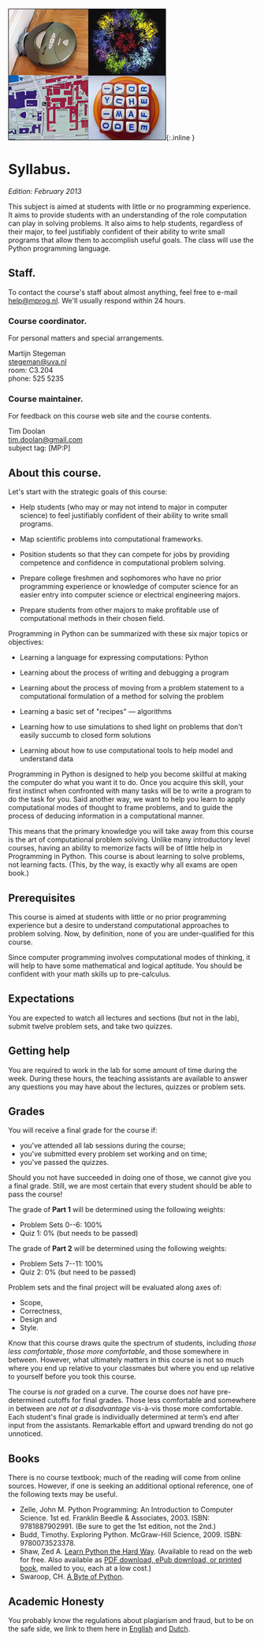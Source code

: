 ![Roomba photograph courtesy of Stephanie Booth on Flickr; virus image courtesy of the CDC; Boggle photograph courtesy of Angelina on Flickr; MIT campus map image courtesy of RahulG on Flickr.](mit600.jpg){:.inline }

# Syllabus.

*Edition: February 2013*

This subject is aimed at students with little or no programming experience. It
aims to provide students with an understanding of the role computation can
play in solving problems. It also aims to help students, regardless of their
major, to feel justifiably confident of their ability to write small programs
that allow them to accomplish useful goals. The class will use the Python
programming language.

## Staff.

To contact the course's staff about almost anything, feel free to e-mail
<help@mprog.nl>. We'll usually respond within 24 hours.

### Course coordinator.

For personal matters and special arrangements.

Martijn Stegeman  
<stegeman@uva.nl>  
room: C3.204  
phone: 525 5235

### Course maintainer.

For feedback on this course web site and the course contents.

Tim Doolan  
<tim.doolan@gmail.com>  
subject tag: [MP:P]

## About this course.

Let's start with the strategic goals of this course:

- Help students (who may or may not intend to major in computer science) to
  feel justifiably confident of their ability to write small programs.

- Map scientific problems into computational frameworks.

- Position students so that they can compete for jobs by providing competence
  and confidence in computational problem solving.

- Prepare college freshmen and sophomores who have no prior programming
  experience or knowledge of computer science for an easier entry into
  computer science or electrical engineering majors.

- Prepare students from other majors to make profitable use of computational
  methods in their chosen field.

Programming in Python can be summarized with these six major topics or objectives:

- Learning a language for expressing computations: Python

- Learning about the process of writing and debugging a program

- Learning about the process of moving from a problem statement to a
  computational formulation of a method for solving the problem

- Learning a basic set of "recipes" — algorithms

- Learning how to use simulations to shed light on problems that don't easily
  succumb to closed form solutions

- Learning about how to use computational tools to help model and understand
  data

Programming in Python is designed to help you become skillful at making the
computer do what you want it to do. Once you acquire this skill, your first
instinct when confronted with many tasks will be to write a program to do the
task for you. Said another way, we want to help you learn to apply
computational modes of thought to frame problems, and to guide the process of
deducing information in a computational manner.

This means that the primary knowledge you will take away from this course is
the art of computational problem solving. Unlike many introductory level
courses, having an ability to memorize facts will be of little help in
Programming in Python. This course is about learning to solve problems, not
learning facts. (This, by the way, is exactly why all exams are open book.)

## Prerequisites

This course is aimed at students with little or no prior programming
experience but a desire to understand computational approaches to problem
solving. Now, by definition, none of you are under-qualified for this course.

Since computer programming involves computational modes of thinking, it will
help to have some mathematical and logical aptitude. You should be confident
with your math skills up to pre-calculus.

## Expectations

You are expected to watch all lectures and sections (but not in the lab),
submit twelve problem sets, and take two quizzes.

## Getting help

You are required to work in the lab for some amount of time during the week.
During these hours, the teaching assistants are available to answer any
questions you may have about the lectures, quizzes or problem sets.

## Grades

You will receive a final grade for the course if:

* you've attended all lab sessions during the course;
* you've submitted every problem set working and on time;
* you've passed the quizzes.

Should you not have succeeded in doing one of those, we cannot give you a
final grade. Still, we are most certain that every student should be able to
pass the course!

The grade of **Part 1** will be determined using the following weights:

* Problem Sets 0--6: 100%
* Quiz 1: 0% (but needs to be passed)

The grade of **Part 2** will be determined using the following weights:

* Problem Sets 7--11: 100%
* Quiz 2: 0% (but need to be passed)

Problem sets and the final project will be evaluated along axes of:

* Scope, 
* Correctness, 
* Design and 
* Style.

Know that this course draws quite the spectrum of students, including *those
less comfortable*, *those more comfortable*, and those somewhere in between.
However, what ultimately matters in this course is not so much where you end
up relative to your classmates but where you end up relative to yourself
before you took this course.

The course is *not* graded on a curve. The course does *not* have
pre-determined cutoffs for final grades. Those less comfortable and somewhere
in between are *not at a disadvantage* vis-à-vis those more comfortable. Each
student's final grade is individually determined at term’s end after input
from the assistants. Remarkable effort and upward trending do not go
unnoticed.

## Books

There is no course textbook; much of the reading will come from online
sources. However, if one is seeking an additional optional reference, one of
the following texts may be useful.

- Zelle, John M. Python Programming: An Introduction to Computer Science. 1st ed. Franklin Beedle & Associates, 2003. ISBN: 9781887902991. (Be sure to get the 1st edition, not the 2nd.)
- Budd, Timothy. Exploring Python. McGraw-Hill Science, 2009. ISBN: 9780073523378.
- Shaw, Zed A. [Learn Python the Hard Way](http://learnpythonthehardway.org/book/). (Available to read on the web for free. Also available as [PDF download, ePub download, or printed book](http://learnpythonthehardway.org/), mailed to you, each at a low cost.)
- Swaroop, CH. [A Byte of Python](http://www.ibiblio.org/swaroopch/byteofpython/read/).

## Academic Honesty

You probably know the regulations about plagiarism and fraud, but to be on the safe side, we link to them here in [English] and [Dutch].

[Dutch]: http://studentenserviceplein.uva.nl/serviceplein/content/fraude-plagiaat-en-bronvermelding/fraude-en-plagiaatregeling.html
[English]: http://studentenserviceplein.uva.nl/en/service-point/content/plagiarism-and-fraud/plagiarism-and-fraud.html

